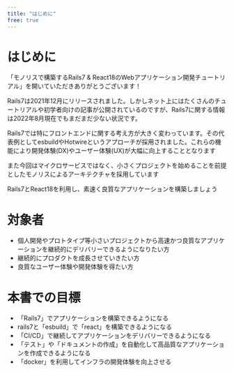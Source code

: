 ```yaml
---
title: "はじめに"
free: true
---
```


# はじめに

「モノリスで構築するRails7 & React18のWebアプリケーション開発チュートリアル」を開いていただきありがとうございます！

Rails7は2021年12月にリリースされました。しかしネット上にはたくさんのチュートリアルや初学者向けの記事が公開されているのですが、Rails7に関する情報は2022年8月現在でもまだまだ少ない状況です。

Rails7では特にフロントエンドに関する考え方が大きく変わっています。その代表例としてesbuildやHotwireというアプローチが採用されました。これらの機能により開発体験(DX)やユーザー体験(UX)が大幅に向上することとなります

また今回はマイクロサービスではなく、小さくプロジェクトを始めることを前提としたモノリスによるアーキテクチャを採用しています

Rails7とReact18を利用し、素速く良質なアプリケーションを構築しましょう

# 対象者

- 個人開発やプロトタイプ等小さいプロジェクトから高速かつ良質なアプリケーションを継続的にデリバリーできるようになりたい方
- 継続的にプロダクトを成長させていきたい方
- 良質なユーザー体験や開発体験を得たい方

# 本書での目標

- 「Rails7」でアプリケーションを構築できるようになる
- rails7と「esbuild」で「react」を構築できるようになる
- 「CI/CD」で継続してアプリケーションをデリバリーできるようになる
- 「テスト」や「ドキュメントの作成」を自動化して高品質なアプリケーションを作成できるようになる
- 「docker」を利用してインフラの開発体験を向上させる